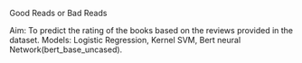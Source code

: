   Good Reads or Bad Reads

Aim: To predict the rating of the books based on the reviews provided in the dataset.
Models: Logistic Regression, Kernel SVM, Bert neural Network(bert_base_uncased). 
